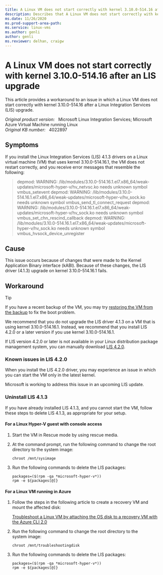 ```yaml
---
title: A Linux VM does not start correctly with kernel 3.10.0-514.16 after an LIS upgrade
description: Describes that A Linux VM does not start correctly with kernel 3.10.0-514.16 after a Linux Integration Services (LIS) upgrade. Provides a workaround.
ms.date: 11/26/2020
ms.prod-support-area-path: 
ms.service: linux-vms
ms.author: genli
author: genli
ms.reviewer: delhan, craigw
---
```

# A Linux VM does not start correctly with kernel 3.10.0-514.16 after an LIS upgrade

This article provides a workaround to an issue in which a Linux VM does not start correctly with kernel 3.10.0-514.16 after a Linux Integration Services (LIS) upgrade.

_Original product version:_ &nbsp; Microsoft Linux Integration Services; Microsoft Azure Virtual Machine running Linux  
_Original KB number:_ &nbsp; 4022897

## Symptoms

If you install the Linux Integration Services (LIS) 4.1.3 drivers on a Linux virtual machine (VM) that uses kernel 3.10.0-514.16.1, the VM does not restart correctly, and you receive error messages that resemble the following:

> depmod: WARNING: /lib/modules/3.10.0-514.16.1.el7.x86_64/weak-updates/microsoft-hyper-v/hv_netvsc.ko needs unknown symbol vmbus_setevent
depmod: WARNING: /lib/modules/3.10.0-514.16.1.el7.x86_64/weak-updates/microsoft-hyper-v/hv_sock.ko needs unknown symbol vmbus_send_tl_connect_request
depmod: WARNING: /lib/modules/3.10.0-514.16.1.el7.x86_64/weak-updates/microsoft-hyper-v/hv_sock.ko needs unknown symbol vmbus_set_chn_rescind_callback depmod: WARNING: /lib/modules/3.10.0-514.16.1.el7.x86_64/weak-updates/microsoft-hyper-v/hv_sock.ko needs unknown symbol vmbus_hvsock_device_unregister

## Cause

This issue occurs because of changes that were made to the Kernel Application Binary interface (kABI). Because of these changes, the LIS driver (4.1.3) upgrade on kernel 3.10.0-514.16.1 fails.

## Workaround

> [!TIP]
> If you have a recent backup of the VM, you may try [restoring the VM from the backup](https://docs.microsoft.com/azure/backup/backup-azure-arm-restore-vms) to fix the boot problem.

We recommend that you do not upgrade the LIS driver 4.1.3 on a VM that is using kernel 3.10.0-514.16.1. Instead, we recommend that you install LIS 4.2.0 or a later version if you use kernel 3.10.0-514.16.1.

If LIS version 4.2.0 or later is not available in your Linux distribution package management system, you can manually download [LIS 4.2.0](https://www.microsoft.com/download/details.aspx?id=55106).

### Known issues in LIS 4.2.0

When you install the LIS 4.2.0 driver, you may experience an issue in which you can start the VM only in the latest kernel.

Microsoft is working to address this issue in an upcoming LIS update.

### Uninstall LIS 4.1.3

If you have already installed LIS 4.1.3, and you cannot start the VM, follow these steps to delete LIS 4.1.3, as appropriate for your setup.

#### For a Linux Hyper-V guest with console access

1. Start the VM in Rescue mode by using rescue media.
2. At the command prompt, run the following command to change the root directory to the system image:

    ```
    chroot /mnt/sysimage
    ```

3. Run the following commands to delete the LIS packages:

    ```
    packages=($(rpm -qa *microsoft-hyper-v*))
    rpm -e ${packages[@]}
    ```

#### For a Linux VM running in Azure

1. Follow the steps in the following article to create a recovery VM and mount the affected disk:

    [Troubleshoot a Linux VM by attaching the OS disk to a recovery VM with the Azure CLI 2.0](https://docs.microsoft.com/azure/virtual-machines/linux/troubleshoot-recovery-disks)

2. Run the following command to change the root directory to the system image:

    ```
    chroot /mnt/troubleshootingdisk
    ```

3. Run the following commands to delete the LIS packages:

    ```
    packages=($(rpm -qa *microsoft-hyper-v*))  
    rpm -e ${packages[@]}
    ```
